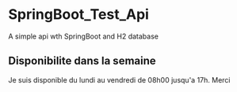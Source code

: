 # SpringBoot_Test_Api
A simple api wth SpringBoot and H2 database

## Disponibilite dans la semaine

Je suis disponible du lundi au vendredi de 08h00 jusqu'a 17h.
Merci
